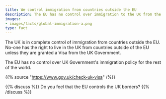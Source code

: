 ```yaml
---
title: We control immigration from countries outside the EU
description: The EU has no control over immigration to the UK from the rest of the world. How will Brexit affect you?
images:
- images/facts/global-immigration-a.png
type: fact
---
```


The UK is in complete control of immigration from countries outside the EU. No-one has the right to live in the UK from countries outside of the EU unless they are granted a Visa from the UK Government.

The EU has no control over UK Government's immigration policy for the rest of the world.

{{% source "https://www.gov.uk/check-uk-visa" /%}}

{{% discuss %}}
Do you feel that the EU controls the UK borders?
{{% /discuss %}}
